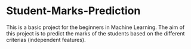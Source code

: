 # Student-Marks-Prediction
This is a basic project for the beginners in Machine Learning. The aim of this project is to predict the marks of the students based on the different criterias (independent features). 

